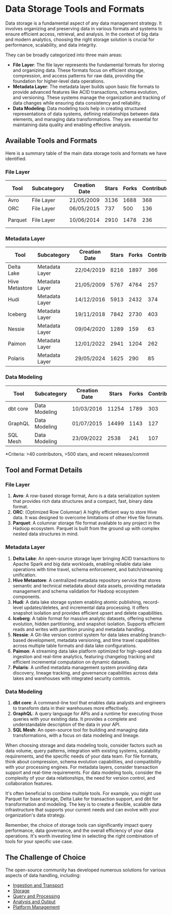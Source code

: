 # Data Storage Tools and Formats

Data storage is a fundamental aspect of any data management strategy. It involves organizing and preserving data in various formats and systems to ensure efficient access, retrieval, and analysis. In the context of big data and modern analytics, choosing the right storage solution is crucial for performance, scalability, and data integrity.

They can be broadly categorized into three main areas:
- **File Layer**: The file layer represents the fundamental formats for storing and organizing data. These formats focus on efficient storage, compression, and access patterns for raw data, providing the foundation for higher-level data operations.
- **Metadata Layer**: The metadata layer builds upon basic file formats to provide advanced features like ACID transactions, schema evolution, and versioning. These systems manage the organization and tracking of data changes while ensuring data consistency and reliability.
- **Data Modeling**: Data modeling tools help in creating structured representations of data systems, defining relationships between data elements, and managing data transformations. They are essential for maintaining data quality and enabling effective analysis.

## Available Tools and Formats

Here is a summary table of the main data storage tools and formats we have identified.

### File Layer

| Tool | Subcategory | Creation Date | Stars | Forks | Contributors | Last Release | Latest Commit | Meets Criteria* | Link |
|---|---|---|---|---|---|---|---|---|---|
| Avro | File Layer | 21/05/2009 | 3136 | 1688 | 368 | 05/08/2024 | 10/08/2025 | Yes | https://github.com/apache/avro |
| ORC | File Layer | 06/05/2015 | 737 | 500 | 136 | 30/07/2025 | 15/08/2025 | Yes | https://github.com/apache/orc |
| Parquet | File Layer | 10/06/2014 | 2910 | 1478 | 236 | 29/04/2025 | 15/08/2025 | Yes | https://github.com/apache/parquet-mr |

### Metadata Layer

| Tool | Subcategory | Creation Date | Stars | Forks | Contributors | Last Release | Latest Commit | Meets Criteria* | Link |
|---|---|---|---|---|---|---|---|---|---|
| Delta Lake | Metadata Layer | 22/04/2019 | 8216 | 1897 | 366 | 09/06/2025 | 17/08/2025 | Yes | https://github.com/delta-io/delta |
| Hive Metastore | Metadata Layer | 21/05/2009 | 5767 | 4764 | 257 | N/A | 15/08/2025 | Yes | https://github.com/apache/hive |
| Hudi | Metadata Layer | 14/12/2016 | 5913 | 2432 | 374 | 02/05/2025 | 17/08/2025 | Yes | https://github.com/apache/hudi |
| Iceberg | Metadata Layer | 19/11/2018 | 7842 | 2730 | 403 | 18/07/2025 | 17/08/2025 | Yes | https://github.com/apache/iceberg |
| Nessie | Metadata Layer | 09/04/2020 | 1289 | 159 | 63 | 11/07/2025 | 16/08/2025 | Yes | https://github.com/projectnessie/nessie |
| Paimon | Metadata Layer | 12/01/2022 | 2941 | 1204 | 262 | N/A | 16/08/2025 | Yes | https://github.com/apache/paimon |
| Polaris | Metadata Layer | 29/05/2024 | 1625 | 290 | 85 | 11/07/2025 | 16/08/2025 | Yes | https://github.com/apache/polaris |

### Data Modeling

| Tool | Subcategory | Creation Date | Stars | Forks | Contributors | Last Release | Latest Commit | Meets Criteria* | Link |
|---|---|---|---|---|---|---|---|---|---|
| dbt core | Data Modeling | 10/03/2016 | 11254 | 1789 | 303 | 15/08/2025 | 13/08/2025 | Yes | https://github.com/dbt-labs/dbt-core |
| GraphQL | Data Modeling | 01/07/2015 | 14499 | 1143 | 127 | 27/10/2021 | 03/07/2025 | Yes | https://github.com/graphql/graphql-spec |
| SQL Mesh | Data Modeling | 23/09/2022 | 2538 | 241 | 107 | 08/08/2025 | 16/08/2025 | Yes | https://github.com/TobikoData/sqlmesh |

*Criteria: >40 contributors, >500 stars, and recent releases/commit

## Tool and Format Details

### File Layer

1. **Avro**: A row-based storage format, Avro is a data serialization system that provides rich data structures and a compact, fast, binary data format.
2. **ORC**: (Optimized Row Columnar) A highly efficient way to store Hive data. It was designed to overcome limitations of other Hive file formats.
3. **Parquet**: A columnar storage file format available to any project in the Hadoop ecosystem. Parquet is built from the ground up with complex nested data structures in mind.

### Metadata Layer

1. **Delta Lake**: An open-source storage layer bringing ACID transactions to Apache Spark and big data workloads, enabling reliable data lake operations with time travel, schema enforcement, and batch/streaming unification.
2. **Hive Metastore**: A centralized metadata repository service that stores semantic and technical metadata about data assets, providing metadata management and schema validation for Hadoop ecosystem components.
3. **Hudi**: A data lake storage system enabling atomic publishing, record-level updates/deletes, and incremental data processing. It offers snapshot isolation and provides efficient upsert and delete capabilities.
4. **Iceberg**: A table format for massive analytic datasets, offering schema evolution, hidden partitioning, and snapshot isolation. Supports efficient reads and writes with partition pruning and metadata handling.
5. **Nessie**: A Git-like version control system for data lakes enabling branch-based development, metadata versioning, and time travel capabilities across multiple table formats and data lake configurations.
6. **Paimon**: A streaming data lake platform optimized for high-speed data ingestion and real-time analytics, featuring changelog tracking and efficient incremental computation on dynamic datasets.
7. **Polaris**: A unified metadata management system providing data discovery, lineage tracking, and governance capabilities across data lakes and warehouses with integrated security controls.

### Data Modeling

1. **dbt core**: A command-line tool that enables data analysts and engineers to transform data in their warehouses more effectively.
2. **GraphQL**: A query language for APIs and a runtime for executing those queries with your existing data. It provides a complete and understandable description of the data in your API.
3. **SQL Mesh**: An open-source tool for building and managing data transformations, with a focus on data modeling and lineage.

When choosing storage and data modeling tools, consider factors such as data volume, query patterns, integration with existing systems, scalability requirements, and the specific needs of your data team. For file formats, think about compression, schema evolution capabilities, and compatibility with your processing engines. For metadata layers, consider transaction support and real-time requirements. For data modeling tools, consider the complexity of your data relationships, the need for version control, and collaboration features.

It's often beneficial to combine multiple tools. For example, you might use Parquet for base storage, Delta Lake for transaction support, and dbt for transformation and modeling. The key is to create a flexible, scalable data infrastructure that supports your current needs and can evolve with your organization's data strategy.

Remember, the choice of storage tools can significantly impact query performance, data governance, and the overall efficiency of your data operations. It's worth investing time in selecting the right combination of tools for your specific use case.

## The Challenge of Choice
The open-source community has developed numerous solutions for various aspects of data handling, including:
- [Ingestion and Transport](01.ingestion_and_transport.md)
- [Storage](02.storage.md)
- [Query and Processing](03.query_and_processing.md)
- [Analysis and Output](04.analysis_and_output.md)
- [Platform Management](05.platform_management.md)